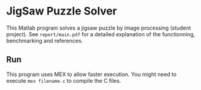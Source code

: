 # JigSaw Puzzle Solver

This Matlab program solves a jigsaw puzzle by image processing (student project). See `report/main.pdf` for a detailed explanation of the functionning, benchmarking and references. 

## Run

This program uses MEX to allow faster execution. You might need to execute `mex filename.c` to compile the C files.

